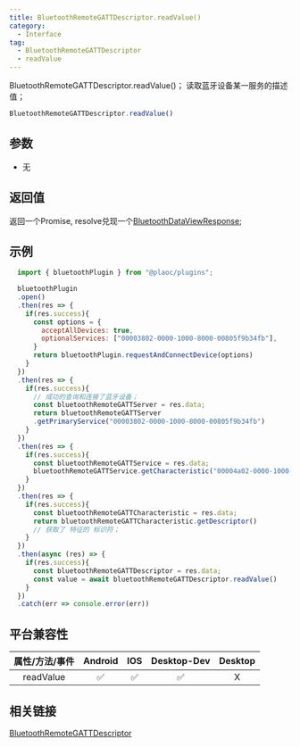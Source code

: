 ```yaml
---
title: BluetoothRemoteGATTDescriptor.readValue()
category:
  - Interface
tag:
  - BluetoothRemoteGATTDescriptor
  - readValue 
---
```


BluetoothRemoteGATTDescriptor.readValue()；
读取蓝牙设备某一服务的描述值；

```js
BluetoothRemoteGATTDescriptor.readValue()
```

## 参数

  - 无

## 返回值

  返回一个Promise, resolve兑现一个[BluetoothDataViewResponse](../bluetooth-dataview-response/index.md);
  

## 示例
```js
  import { bluetoothPlugin } from "@plaoc/plugins";

  bluetoothPlugin
  .open()
  .then(res => {
    if(res.success){
      const options = {
        acceptAllDevices: true,
        optionalServices: ["00003802-0000-1000-8000-00805f9b34fb"],
      }
      return bluetoothPlugin.requestAndConnectDevice(options)
    }
  })
  .then(res => {
    if(res.success){
      // 成功的查询和连接了蓝牙设备；
      const bluetoothRemoteGATTServer = res.data;
      return bluetoothRemoteGATTServer
      .getPrimaryService("00003802-0000-1000-8000-00805f9b34fb")
    }
  })
  .then(res => {
    if(res.success){
      const bluetoothRemoteGATTService = res.data;
      bluetoothRemoteGATTService.getCharacteristic("00004a02-0000-1000-8000-00805f9b34fb")
    }
  })
  .then(res => {
    if(res.success){
      const bluetoothRemoteGATTCharacteristic = res.data;
      return bluetoothRemoteGATTCharacteristic.getDescriptor()
      // 获取了 特征的 标识符；
    }
  })
  .then(async (res) => {
    if(res.success){
      const bluetoothRemoteGATTDescriptor = res.data;
      const value = await bluetoothRemoteGATTDescriptor.readValue()
    }
  })
  .catch(err => console.error(err))
```


## 平台兼容性

| 属性/方法/事件 | Android | IOS | Desktop-Dev | Desktop |
|:------------:|:-------:|:---:|:-----------:|:-------:|
| readValue    | ✅      | ✅  | ✅           | X       |

## 相关链接
[BluetoothRemoteGATTDescriptor](./index.md)


